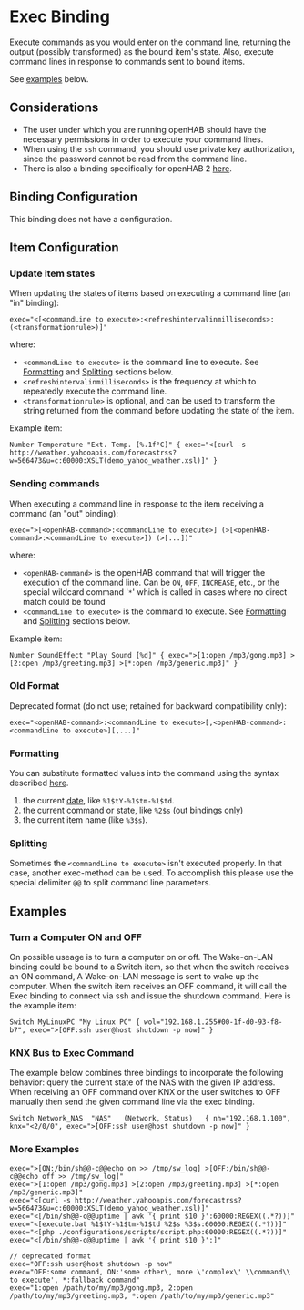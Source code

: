 # Exec Binding

Execute commands as you would enter on the command line, returning the output (possibly transformed) as the bound item's state.  Also, execute command lines in response to commands sent to bound items.

See [examples](#examples) below.

## Considerations

* The user under which you are running openHAB should have the necessary permissions in order to execute your command lines.
* When using the `ssh` command, you should use private key authorization, since the password cannot be read from the command line.
* There is also a binding specifically for openHAB 2 [here](http://docs.openhab.org/addons/bindings/exec/readme.html).

## Binding Configuration

This binding does not have a configuration.

## Item Configuration

### Update item states

When updating the states of items based on executing a command line (an "in" binding):

```
exec="<[<commandLine to execute>:<refreshintervalinmilliseconds>:(<transformationrule>)]"
```

where:

* `<commandLine to execute>` is the command line to execute.  See [Formatting](#formatting) and [Splitting](#splitting) sections below.
* `<refreshintervalinmilliseconds>` is the frequency at which to repeatedly execute the command line.
* `<transformationrule>` is optional, and can be used to transform the string returned from the command before updating the state of the item.

Example item:

```
Number Temperature "Ext. Temp. [%.1f°C]" { exec="<[curl -s http://weather.yahooapis.com/forecastrss?w=566473&u=c:60000:XSLT(demo_yahoo_weather.xsl)]" }
```

### Sending commands

When executing a command line in response to the item receiving a command (an "out" binding):

```
exec=">[<openHAB-command>:<commandLine to execute>] (>[<openHAB-command>:<commandLine to execute>]) (>[...])"
```

where:

* `<openHAB-command>` is the openHAB command that will trigger the execution of the command line.  Can be `ON`, `OFF`, `INCREASE`, etc., or the special wildcard command '`*`' which is called in cases where no direct match could be found
* `<commandLine to execute>` is the command to execute.  See [Formatting](#formatting) and [Splitting](#splitting) sections below.

Example item:

```
Number SoundEffect "Play Sound [%d]" { exec=">[1:open /mp3/gong.mp3] >[2:open /mp3/greeting.mp3] >[*:open /mp3/generic.mp3]" }

```

### Old Format

Deprecated format (do not use; retained for backward compatibility only):

```
exec="<openHAB-command>:<commandLine to execute>[,<openHAB-command>:<commandLine to execute>][,...]"
```

### Formatting

You can substitute formatted values into the command using the syntax described [here](https://docs.oracle.com/javase/7/docs/api/java/util/Formatter.html).

1. the current [date](https://docs.oracle.com/javase/7/docs/api/java/util/Date.html), like `%1$tY-%1$tm-%1$td`.
1. the current command or state, like `%2$s` (out bindings only)
1. the current item name (like `%3$s`).

### Splitting

Sometimes the `<commandLine to execute>` isn't executed properly. In that case, another exec-method can be used. To accomplish this please use the special delimiter `@@` to split command line parameters.

## Examples

### Turn a Computer ON and OFF

On possible useage is to turn a computer on or off.  The Wake-on-LAN binding could be bound to a Switch item, so that when the switch receives an ON command, A Wake-on-LAN message is sent to wake up the computer.  When the switch item receives an OFF command, it will call the Exec binding to connect via ssh and issue the shutdown command.  Here is the example item:

```
Switch MyLinuxPC "My Linux PC" { wol="192.168.1.255#00-1f-d0-93-f8-b7", exec=">[OFF:ssh user@host shutdown -p now]" }
```

### KNX Bus to Exec Command

The example below combines three bindings to incorporate the following behavior: query the current state of the NAS with the given IP address. When receiving an OFF command over KNX or the user switches to OFF manually then send the given command line via the exec binding.

```
Switch Network_NAS	"NAS"	(Network, Status)	{ nh="192.168.1.100", knx="<2/0/0", exec=">[OFF:ssh user@host shutdown -p now]" }
```

### More Examples

```
exec=">[ON:/bin/sh@@-c@@echo on >> /tmp/sw_log] >[OFF:/bin/sh@@-c@@echo off >> /tmp/sw_log]"
exec=">[1:open /mp3/gong.mp3] >[2:open /mp3/greeting.mp3] >[*:open /mp3/generic.mp3]"
exec="<[curl -s http://weather.yahooapis.com/forecastrss?w=566473&u=c:60000:XSLT(demo_yahoo_weather.xsl)]"
exec="<[/bin/sh@@-c@@uptime | awk '{ print $10 }':60000:REGEX((.*?))]"
exec="<[execute.bat %1$tY-%1$tm-%1$td %2$s %3$s:60000:REGEX((.*?))]"
exec="<[php ./configurations/scripts/script.php:60000:REGEX((.*?))]"
exec="<[/bin/sh@@-c@@uptime | awk '{ print $10 }':]"

// deprecated format
exec="OFF:ssh user@host shutdown -p now"
exec="OFF:some command, ON:'some other\, more \'complex\' \\command\\ to execute', *:fallback command"
exec="1:open /path/to/my/mp3/gong.mp3, 2:open /path/to/my/mp3/greeting.mp3, *:open /path/to/my/mp3/generic.mp3"
```

